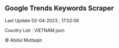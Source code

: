 

## Google Trends Keywords Scraper 
 
Last Update 02-04-2023 , 17:52:06

Country List :
VIETNAM.json



© Abdul Muttaqin 
